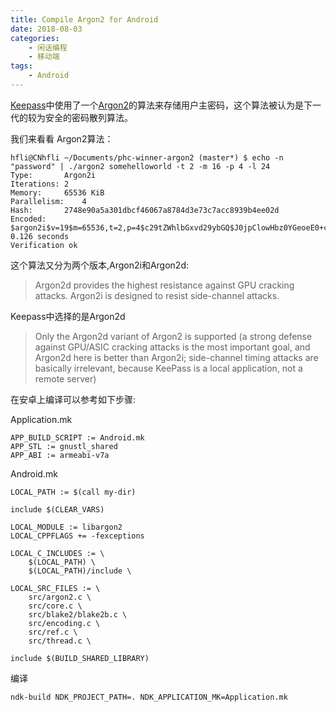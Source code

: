 ```yaml
---
title: Compile Argon2 for Android
date: 2018-08-03
categories:
    - 闲话编程  
    - 移动端
tags:
    - Android
---
```

[Keepass](https://keepass.info/help/kb/kdbx_4.html)中使用了一个[Argon2](https://www.argon2.com/)的算法来存储用户主密码，这个算法被认为是下一代的较为安全的密码散列算法。
<!--more-->
我们来看看 Argon2算法：
```
hfli@CNhfli ~/Documents/phc-winner-argon2 (master*) $ echo -n "password" | ./argon2 somehelloworld -t 2 -m 16 -p 4 -l 24
Type:		Argon2i
Iterations:	2
Memory:		65536 KiB
Parallelism:	4
Hash:		2748e90a5a301dbcf46067a8784d3e73c7acc8939b4ee02d
Encoded:	$argon2i$v=19$m=65536,t=2,p=4$c29tZWhlbGxvd29ybGQ$J0jpClowHbz0YGeoeE0+c8esyJObTuAt
0.126 seconds
Verification ok
```
这个算法又分为两个版本,Argon2i和Argon2d:

> Argon2d provides the highest resistance against GPU cracking attacks. Argon2i is designed to resist side-channel attacks.

Keepass中选择的是Argon2d

> Only the Argon2d variant of Argon2 is supported (a strong defense against GPU/ASIC cracking attacks is the most important goal, and Argon2d here is better than Argon2i; side-channel timing attacks are basically irrelevant, because KeePass is a local application, not a remote server)

在安卓上编译可以参考如下步骤:

Application.mk
```
APP_BUILD_SCRIPT := Android.mk
APP_STL := gnustl_shared
APP_ABI := armeabi-v7a
```
Android.mk
```
LOCAL_PATH := $(call my-dir)

include $(CLEAR_VARS)

LOCAL_MODULE := libargon2
LOCAL_CPPFLAGS += -fexceptions

LOCAL_C_INCLUDES := \
    $(LOCAL_PATH) \
    $(LOCAL_PATH)/include \

LOCAL_SRC_FILES := \
    src/argon2.c \
    src/core.c \
    src/blake2/blake2b.c \
    src/encoding.c \
    src/ref.c \
    src/thread.c \

include $(BUILD_SHARED_LIBRARY)
```

编译
```
ndk-build NDK_PROJECT_PATH=. NDK_APPLICATION_MK=Application.mk
```